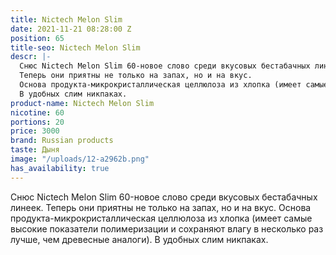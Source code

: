 ```yaml
---
title: Nictech Melon Slim
date: 2021-11-21 08:28:00 Z
position: 65
title-seo: Nictech Melon Slim
descr: |-
  Снюс Nictech Melon Slim 60-новое слово среди вкусовых бестабачных линеек.
  Теперь они приятны не только на запах, но и на вкус.
  Основа продукта-микрокристаллическая целлюлоза из хлопка (имеет самые высокие показатели полимеризации и сохраняют влагу в несколько раз лучше, чем древесные аналоги).
  В удобных слим никпаках.
product-name: Nictech Melon Slim
nicotine: 60
portions: 20
price: 3000
brand: Russian products
taste: Дыня
image: "/uploads/12-a2962b.png"
has_availability: true
---
```


Снюс Nictech Melon Slim 60-новое слово среди вкусовых бестабачных линеек.
Теперь они приятны не только на запах, но и на вкус.
Основа продукта-микрокристаллическая целлюлоза из хлопка (имеет самые высокие показатели полимеризации и сохраняют влагу в несколько раз лучше, чем древесные аналоги).
В удобных слим никпаках.